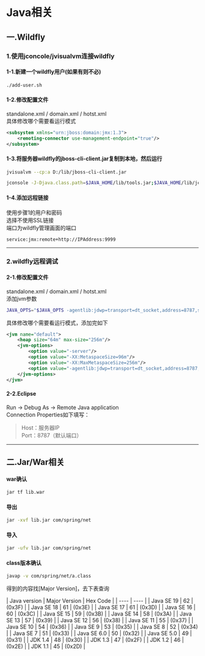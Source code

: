 # Java相关

## 一.Wildfly

### 1.使用jconcole/jvisualvm连接wildfly

#### 1-1.新建一个wildfly用户(如果有则不必)
```bash
./add-user.sh
```
#### 1-2.修改配置文件
standalone.xml / domain.xml / hotst.xml  
具体修改哪个需要看运行模式
```xml
<subsystem xmlns="urn:jboss:domain:jmx:1.3">
    <remoting-connector use-management-endpoint="true"/>
</subsystem>
```
#### 1-3.将服务器wildfly的jboss-cli-client.jar复制到本地，然后运行
```bash
jvisualvm --cp:a D:/lib/jboss-cli-client.jar
```
```bash
jconsole -J-Djava.class.path=$JAVA_HOME/lib/tools.jar;$JAVA_HOME/lib/jconsole.jar;D:/lib/jboss-cli-client.jar
```

#### 1-4.添加远程链接
使用步骤1的用户和密码  
选择不使用SSL链接  
端口为wildfly管理画面的端口
```url
service:jmx:remote+http://IPAddress:9999
```

---

### 2.wildfly远程调试

#### 2-1.修改配置文件
standalone.xml / domain.xml / hotst.xml  
添加jvm参数
```bash
JAVA_OPTS="$JAVA_OPTS -agentlib:jdwp=transport=dt_socket,address=8787,server=y,suspend=n"
```
具体修改哪个需要看运行模式，添加完如下
```xml
<jvm name="default">
    <heap size="64m" max-size="256m"/>
    <jvm-options>
        <option value="-server"/>
        <option value="-XX:MetaspaceSize=96m"/>
        <option value="-XX:MaxMetaspaceSize=256m"/>
        <option value="-agentlib:jdwp=transport=dt_socket,address=8787,server=y,suspend=n"/>
    </jvm-options>
</jvm>
```
#### 2-2.Eclipse
Run → Debug As → Remote Java application   
Connection Properties如下填写：  
> Host：服务器IP  
Port：8787（默认端口）

---

## 二.Jar/War相关
#### war确认
```bash
jar tf lib.war
```

#### 导出
```bash
jar -xvf lib.jar com/spring/net
```

#### 导入
```bash
jar -ufv lib.jar com/spring/net
```

#### class版本确认
```bash
javap -v com/spring/net/a.class
```
得到的内容找[Major Version]，去下表查询  

|  Java version  |  Major Version  |  Hex Code  |
|  ----  |  ----  |
|  Java SE 19  |  62  |  (0x3F)  |
|  Java SE 18  |  61  |  (0x3E)  |
|  Java SE 17  |  61  |  (0x3D)  |
|  Java SE 16  |  60  |  (0x3C)  |
|  Java SE 15  |  59  |  (0x3B)  |
|  Java SE 14  |  58  |  (0x3A)  |
|  Java SE 13  |  57  |  (0x39)  |
|  Java SE 12  |  56  |  (0x38)  |
|  Java SE 11  |  55  |  (0x37)  |
|  Java SE 10  |  54  |  (0x36)  |
|  Java SE 9  |  53  |  (0x35)  |
|  Java SE 8  |  52  |  (0x34)  |
|  Java SE 7  |  51  |  (0x33)  |
|  Java SE 6.0  |  50  |  (0x32)  |
|  Java SE 5.0  |  49  |  (0x31)  |
|  JDK 1.4  |  48  |  (0x30)  |
|  JDK 1.3  |  47  |  (0x2F)  |
|  JDK 1.2  |  46  |  (0x2E)  |
|  JDK 1.1  |  45  |  (0x2D)  |